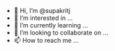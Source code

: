 - 👋 Hi, I’m @supakritj
- 👀 I’m interested in ...
- 🌱 I’m currently learning ...
- 💞️ I’m looking to collaborate on ...
- 📫 How to reach me ...

<!---
supakritj/supakritj is a ✨ special ✨ repository because its `README.md` (this file) appears on your GitHub profile.
You can click the Preview link to take a look at your changes.
--->
